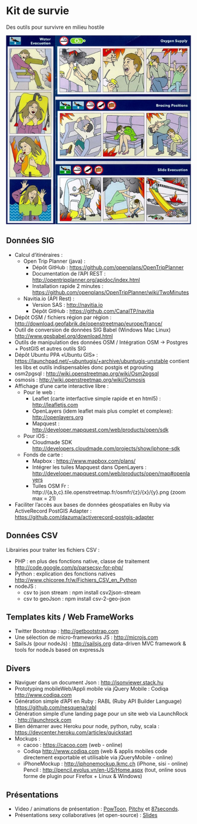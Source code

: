 Kit de survie
=============

Des outils pour survivre en milieu hostile

![" "](hackathon-emergency.jpeg)

Données SIG
-----------

* Calcul d’itinéraires : 
  * Open Trip Planner (java) :
    * Dépôt GitHub : https://github.com/openplans/OpenTripPlanner
    * Documentation de l’API REST : http://opentripplanner.org/apidoc/index.html
    * Installation rapide 2 minutes : https://github.com/openplans/OpenTripPlanner/wiki/TwoMinutes
  * Navitia.io (API Rest) :
    * Version SAS : http://navitia.io
    * Dépôt GitHub : https://github.com/CanalTP/navitia
* Dépôt OSM / fichiers région par région : http://download.geofabrik.de/openstreetmap/europe/france/
* Outil de conversion de données SIG  Babel (Windows Mac Linux) http://www.gpsbabel.org/download.html
* Outils de manipulation des données OSM / Intégration OSM → Postgres + PostGIS et autres outils SIG
* Dépôt Ubuntu PPA «Ubuntu GIS» : https://launchpad.net/~ubuntugis/+archive/ubuntugis-unstable
contient les libs et outils indispensables donc postgis et pgrouting
* osm2pgsql : http://wiki.openstreetmap.org/wiki/Osm2pgsql
* osmosis : http://wiki.openstreetmap.org/wiki/Osmosis
* Affichage d’une carte interactive libre : 
  * Pour le web : 
    * Leaflet (carte interfactive simple rapide et en html5) : http://leafletjs.com
    * OpenLayers (idem leaflet mais plus complet et complexe): http://openlayers.org
    * Mapquest : http://developer.mapquest.com/web/products/open/sdk
  * Pour iOS :
    * Cloudmade SDK http://developers.cloudmade.com/projects/show/iphone-sdk
  * Fonds de carte : 
    * Mapbox : https://www.mapbox.com/plans/
    * Intégrer les tuiles Mapquest dans OpenLayers : http://developer.mapquest.com/web/products/open/map#openlayers
    * Tuiles OSM Fr : http://{a,b,c}.tile.openstreetmap.fr/osmfr/{z}/{x}/{y}.png (zoom max = 21)
* Faciliter l’accès aux bases de données géospatiales en Ruby via ActiveRecord PostGIS Adapter : https://github.com/dazuma/activerecord-postgis-adapter

Données CSV
-----------

Librairies pour traiter les fichiers CSV : 

* PHP : en plus des fonctions native, classe de traitement http://code.google.com/p/parsecsv-for-php/
* Python : explication des fonctions natives http://www.chicoree.fr/w/Fichiers_CSV_en_Python
* nodeJS : 
  * csv to json stream : npm install csv2json-stream
  * csv to geoJson : npm install csv-2-geo-json

Templates kits / Web FrameWorks
-------------------------------

* Twitter Bootstrap : http://getbootstrap.com
* Une sélection de micro-frameworks JS : http://microjs.com
* SailsJs (pour nodeJs) : http://sailsjs.org data-driven MVC framework & tools for nodeJs based on expressJs

Divers
------

* Naviguer dans un document Json : http://jsonviewer.stack.hu
* Prototyping mobileWeb/Appli mobile via jQuery Mobile : Codiqa http://www.codiqa.com
* Génération simple d’API en Ruby : RABL (Ruby API Builder Language) https://github.com/nesquena/rabl
* Génération simple d’une landing page pour un site web via LaunchRock : http://launchrock.com
* Bien démarrer avec Heroku pour node, python, ruby, scala : https://devcenter.heroku.com/articles/quickstart
* Mockups : 
  * cacoo : https://cacoo.com (web - online)
  * Codiqa http://www.codiqa.com (web & applis mobiles code directement exportable et utilisable via jQueryMobile - online)
  * iPhoneMockup : http://iphonemockup.lkmc.ch (iPhone, sisi - online)
Pencil : http://pencil.evolus.vn/en-US/Home.aspx (tout, online sous forme de plugin pour Firefox + Linux & Windows)

Présentations
-------------

* Video / animations de présentation : [PowToon](http://www.powtoon.com/), [Pitchy](http://www.pitchy.fr/) et [87seconds](http://www.87seconds.com/fr/homepage).
* Présentations sexy collaboratives (et open-source) : [Slides](http://slid.es)
